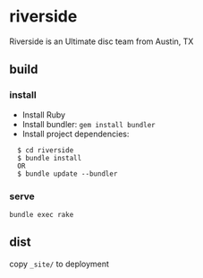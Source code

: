 # riverside
Riverside is an Ultimate disc team from Austin, TX

## build

### install
 * Install Ruby
 * Install bundler: `gem install bundler`
 * Install project dependencies:

```
  $ cd riverside
  $ bundle install
  OR
  $ bundle update --bundler
```

### serve
`bundle exec rake`

## dist

copy `_site/` to deployment
